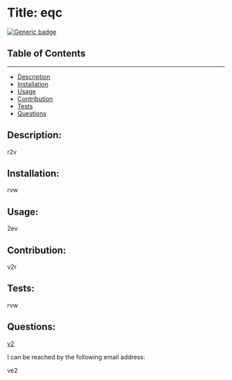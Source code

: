 # Title:      eqc

  [![Generic badge](https://img.shields.io/badge/<License>-<MIT>-<COLOR>.svg)](https://shields.io/)

  

  ## Table of Contents
  ---------------------
  * [Description](#Description)
  * [Installation](#Installation)
  * [Usage](#Usage)
  * [Contribution](#Contribution)
  * [Tests](#Tests)
  * [Questions](#Questions)
  
   ## Description: 
   
   r2v
   
   ## Installation:  
   
   rvw
   
   ## Usage:  
   
   2ev
   
   ## Contribution:  
   
   v2r
   
   ## Tests:  
   
   rvw

   ## Questions:   
   
   [v2](https://github.com/v2)

   I can be reached by the following email address: 
   
   ve2 
  
  